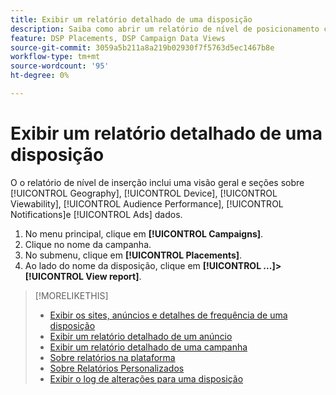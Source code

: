 ```yaml
---
title: Exibir um relatório detalhado de uma disposição
description: Saiba como abrir um relatório de nível de posicionamento com seções em [!UICONTROL Geography], [!UICONTROL Device], [!UICONTROL Viewability], [!UICONTROL Audience Performance], [!UICONTROL Notifications]e [!UICONTROL Ads] dados.
feature: DSP Placements, DSP Campaign Data Views
source-git-commit: 3059a5b211a8a219b02930f7f5763d5ec1467b8e
workflow-type: tm+mt
source-wordcount: '95'
ht-degree: 0%

---
```


# Exibir um relatório detalhado de uma disposição

O <!--legacy --> o relatório de nível de inserção inclui uma visão geral e seções sobre [!UICONTROL Geography], [!UICONTROL Device], [!UICONTROL Viewability], [!UICONTROL Audience Performance], [!UICONTROL Notifications]e [!UICONTROL Ads] dados.

1. No menu principal, clique em **[!UICONTROL Campaigns]**.
1. Clique no nome da campanha.
1. No submenu, clique em **[!UICONTROL Placements]**.
1. Ao lado do nome da disposição, clique em  **[!UICONTROL ...]>[!UICONTROL View report]**.

>[!MORELIKETHIS]
>
>* [Exibir os sites, anúncios e detalhes de frequência de uma disposição](/help/dsp/campaign-management/reports/placement-details-view.md)
>* [Exibir um relatório detalhado de um anúncio](/help/dsp/campaign-management/ads/ad-view-report.md)
>* [Exibir um relatório detalhado de uma campanha](/help/dsp/campaign-management/campaigns/campaign-view-report.md)
>* [Sobre relatórios na plataforma](/help/dsp/campaign-management/reports/campaign-reports-about.md)
>* [Sobre Relatórios Personalizados](/help/dsp/reports/report-about.md)
>* [Exibir o log de alterações para uma disposição](placement-change-log.md)

